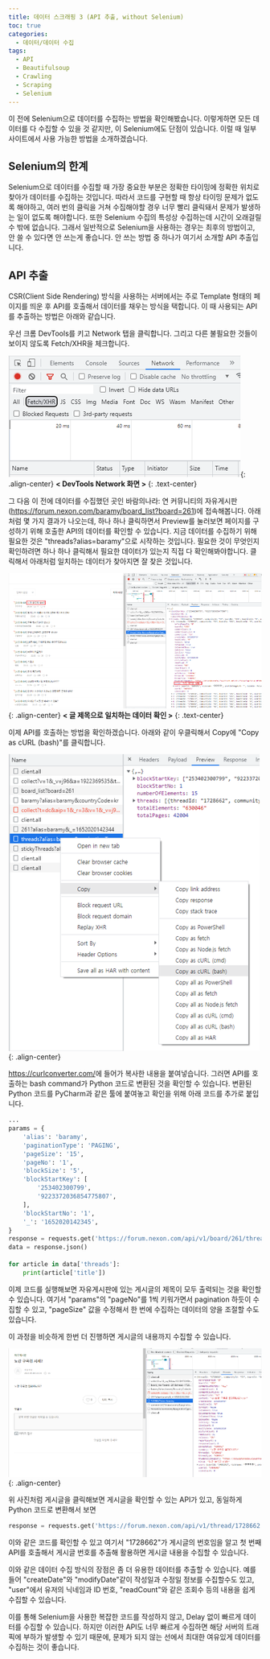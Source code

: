 ```yaml
---
title: 데이터 스크래핑 3 (API 추출, without Selenium)
toc: true
categories:
  - 데이터/데이터 수집
tags:
  - API
  - Beautifulsoup
  - Crawling
  - Scraping
  - Selenium
---
```


이 전에 Selenium으로 데이터를 수집하는 방법을 확인해봤습니다. 이렇게하면 모든 데이터를 다 수집할 수 있을 것 같지만, 이 Selenium에도 단점이 있습니다. 이럴 때 일부 사이트에서 사용 가능한 방법을 소개하겠습니다.

## **Selenium의 한계**

Selenium으로 데이터를 수집할 때 가장 중요한 부분은 정확한 타이밍에 정확한 위치로 찾아가 데이터를 수집하는 것입니다. 따라서 코드를 구현할 때 항상 타이밍 문제가 없도록 해야하고, 여러 번의 클릭을 거쳐 수집해야할 경우 너무 빨리 클릭돼서 문제가 발생하는 일이 없도록 해야합니다. 또한 Selenium 수집의 특성상 수집하는데 시간이 오래걸릴 수 밖에 없습니다. 그래서 일반적으로 Selenium을 사용하는 경우는 최후의 방법이고, 안 쓸 수 있다면 안 쓰는게 좋습니다. 안 쓰는 방법 중 하나가 여기서 소개할 API 추출입니다.

## **API 추출**

CSR(Client Side Rendering) 방식을 사용하는 서버에서는 주로 Template 형태의 페이지를 띄운 후 API를 호출해서 데이터를 채우는 방식을 택합니다. 이 때 사용되는 API를 추출하는 방법은 아래와 같습니다.

우선 크롬 DevTools를 키고 Network 탭을 클릭합니다. 그리고 다른 불필요한 것들이 보이지 않도록 Fetch/XHR을 체크합니다.

![devtools](/assets/images/posts/2022-5-9-tistory-post-11/img-1.png){: .align-center}
**< DevTools Network 화면 >**
{: .text-center}
<br>

그 다음 이 전에 데이터를 수집했던 곳인 바람의나라: 연 커뮤니티의 자유게시판(https://forum.nexon.com/baramy/board_list?board=261)에 접속해봅니다. 아래처럼 몇 가지 결과가 나오는데, 하나 하나 클릭하면서 Preview를 눌러보면 페이지를 구성하기 위해 호출한 API의 데이터를 확인할 수 있습니다. 지금 데이터를 수집하기 위해 필요한 것은 "threads?alias=baramy"으로 시작하는 것입니다. 필요한 것이 무엇인지 확인하려면 하나 하나 클릭해서 필요한 데이터가 있는지 직접 다 확인해봐야합니다. 클릭해서 아래처럼 일치하는 데이터가 찾아지면 잘 찾은 것입니다.

![devtools search](/assets/images/posts/2022-5-9-tistory-post-11/img-2.png){: .align-center}
**< 글 제목으로 일치하는 데이터 확인 >**
{: .text-center}
<br>

이제 API를 호출하는 방법을 확인하겠습니다. 아래와 같이 우클릭해서 Copy에 "Copy as cURL (bash)"를 클릭합니다.

![copy curl](/assets/images/posts/2022-5-9-tistory-post-11/img-3.png){: .align-center}

<https://curlconverter.com/>에 들어가 복사한 내용을 붙여넣습니다. 그러면 API를 호출하는 bash command가 Python 코드로 변환된 것을 확인할 수 있습니다. 변환된 Python 코드를 PyCharm과 같은 툴에 붙여놓고 확인을 위해 아래 코드를 추가로 붙입니다.

```python
...
params = {
    'alias': 'baramy',
    'paginationType': 'PAGING',
    'pageSize': '15',
    'pageNo': '1',
    'blockSize': '5',
    'blockStartKey': [
        '253402300799',
        '9223372036854775807',
    ],
    'blockStartNo': '1',
    '_': '1652020142345',
}
response = requests.get('https://forum.nexon.com/api/v1/board/261/threads', params=params, cookies=cookies, headers=headers)
data = response.json()

for article in data['threads']:
    print(article['title'])
```

이제 코드를 실행해보면 자유게시판에 있는 게시글의 제목이 모두 출력되는 것을 확인할 수 있습니다. 여기서 "params"의 "pageNo"를 1씩 키워가면서 pagination 하듯이 수집할 수 있고, "pageSize" 값을 수정해서 한 번에 수집하는 데이터의 양을 조절할 수도 있습니다.

이 과정을 비슷하게 한번 더 진행하면 게시글의 내용까지 수집할 수 있습니다. 

![devtools search 2](/assets/images/posts/2022-5-9-tistory-post-11/img-4.png){: .align-center}

위 사진처럼 게시글을 클릭해보면 게시글을 확인할 수 있는 API가 있고, 동일하게 Python 코드로 변환해서 보면 

```python
response = requests.get('https://forum.nexon.com/api/v1/thread/1728662', params=params, cookies=cookies, headers=headers)
```

이와 같은 코드를 확인할 수 있고 여기서 "1728662"가 게시글의 번호임을 알고 첫 번째 API를 호출해서 게시글 번호를 추출해 활용하면 게시글 내용을 수집할 수 있습니다.

이와 같은 데이터 수집 방식의 장점은 좀 더 유용한 데이터를 추출할 수 있습니다. 예를 들어 "createDate"와 "modifyDate"같이 작성일과 수정일 정보를 수집할수도 있고, "user"에서 유저의 닉네임과 ID 번호, "readCount"와 같은 조회수 등의 내용을 쉽게 수집할 수 있습니다.

이를 통해 Selenium을 사용한 복잡한 코드를 작성하지 않고, Delay 없이 빠르게 데이터를 수집할 수 있습니다. 하지만 이러한 API도 너무 빠르게 수집하면 해당 서버의 트래픽에 부하가 발생할 수 있기 때문에, 문제가 되지 않는 선에서 최대한 여유있게 데이터를 수집하는 것이 좋습니다.
